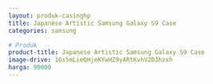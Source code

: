 ```yaml
---
layout: produk-casinghp
title: Japanese Artistic Samsung Galaxy S9 Case
categories: samsung

# Produk
product-title: Japanese Artistic Samsung Galaxy S9 Case
image-drive: 1Gs5mLieQHjeKYwHZ9yARtKvhV2D3hzxh
harga: 90000
---
```

